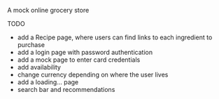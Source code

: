 A mock online grocery store

TODO
- add a Recipe page, where users can find links to each ingredient to purchase 
- add a login page with password authentication 
- add a mock page to enter card credentials 
- add availability
- change currency depending on where the user lives
- add a loading... page
- search bar and recommendations